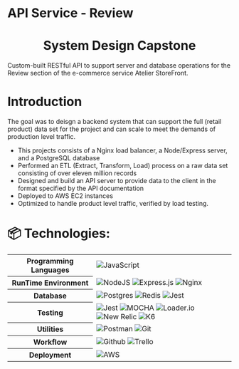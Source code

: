 # API Service - Review

<h1 align="center">System Design Capstone</h1>

Custom-built RESTful API to support server and database operations for the Review section of the e-commerce service Atelier StoreFront.

# Introduction

The goal was to deisgn a backend system that can support the full (retail product) data set for the project and can scale to meet the demands of production level traffic.

* This projects consists of a Nginx load balancer, a Node/Express server, and a PostgreSQL database
* Performed an ETL (Extract, Transform, Load) process on a raw data set consisting of over eleven million records
* Designed and build an API server to provide data to the client in the format specified by the API documentation
* Deployed to AWS EC2 instances
* Optimized to handle product level traffic, verified by load testing.

# 📦 Technologies:

<table>
  <tbody>
    <tr>
      <th>Programming Languages</th>
      <td>
        <img alt="JavaScript" src="https://img.shields.io/badge/javascript%20-%23323330.svg?&style=for-the-badge&logo=javascript&logoColor=%23F7DF1E" />
      </td>
    </tr>
    <tr>
      <th> RunTime Environment</th>
      <td>
        <img alt="NodeJS" src="https://img.shields.io/badge/node.js-%2343853D.svg?&style=for-the-badge&logo=node.js&logoColor=white"/>
        <img alt="Express.js" src="https://img.shields.io/badge/express.js-%23404d59.svg?&style=for-the-badge"/>
        <img alt="Nginx" src="https://img.shields.io/badge/nginx-%23009639.svg?style=for-the-badge&logo=nginx&logoColor=white"/>
      </td>
    </tr>
    <tr>
      <th>Database</th>
      <td>
        <img alt="Postgres" src ="https://img.shields.io/badge/postgres-%23316192.svg?&style=for-the-badge&logo=postgresql&logoColor=white"/>
        <img alt="Redis" src="https://img.shields.io/badge/redis-%23DD0031.svg?style=for-the-badge&logo=redis&logoColor=white">
        <img alt="Jest" src="https://img.shields.io/badge/-jest-%23C21325?style=for-the-badge&logo=jest&logoColor=white">
      </td>
    </tr>
    <tr>
      <th>Testing</th>
      <td>
        <img alt="Jest" src="https://img.shields.io/badge/-jest-%23C21325?style=for-the-badge&logo=jest&logoColor=white">
        <img alt="MOCHA" src="https://img.shields.io/badge/-mocha-%238D6748?style=for-the-badge&logo=mocha&logoColor=white">
        <img alt="Loader.io" src="https://img.shields.io/badge/-Loader-black?style=for-the-badge&logo=loader&logoColor=white">
        <img alt="New Relic" src="https://img.shields.io/badge/-New%20Relic-black?style=for-the-badge&logo=Relic&logoColor=white">
        <img alt="K6" src="https://img.shields.io/badge/-K6-purple?style=for-the-badge&logo=K6&logoColor=white">
      </td>
    </tr>
    <tr>
      <th>Utilities</th>
      <td>
        <img alt="Postman" src="https://img.shields.io/badge/Postman-FF6C37?style=for-the-badge&logo=postman&logoColor=red" />
        <img alt="Git" src="https://img.shields.io/badge/Git-F05032?style=for-the-badge&logo=git&logoColor=white" />
      </td>
    </tr>
     <tr>
      <th>Workflow</th>
      <td>
        <img alt="Github" src="https://img.shields.io/badge/GitHub-100000?style=for-the-badge&logo=github&logoColor=white"/>
        <img alt="Trello" src="https://img.shields.io/badge/Trello-%23026AA7.svg?&style=for-the-badge&logo=Trello&logoColor=white"/>
      </td>
    </tr>
    <tr>
      <th>Deployment</th>
      <td>
        <img alt="AWS" src="https://img.shields.io/badge/AWS-%23FF9900.svg?&style=for-the-badge&logo=amazon-aws&logoColor=white"/>
      </td>
    </tr>
  </tbody>
</table>

